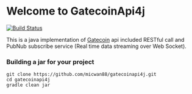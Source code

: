 # Welcome to GatecoinApi4j

[![Build Status](https://travis-ci.org/micwan88/gatecoinapi4j.svg?branch=master)](https://travis-ci.org/micwan88/gatecoinapi4j)

This is a java implementation of [Gatecoin](https://gatecoin.com/) api included RESTful call and PubNub subscribe service (Real time data streaming over Web Socket).

### Building a jar for your project
```
git clone https://github.com/micwan88/gatecoinapi4j.git
cd gatecoinapi4j
gradle clean jar
```
